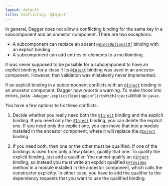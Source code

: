 ```yaml
---
layout: default
title: Conflicting `@Inject`
---
```


In general, Dagger does not allow a conflicting binding for the same key in a
subcomponent and an ancestor component. There are two exceptions:

*   A subcomponent can replace an absent [`@BindsOptionalOf`] binding with an
    explicit binding.
*   A subcomponent can add entries or elements to a multibinding.

It was never supposed to be possible for a subcomponent to have an explicit
binding for a class if its [`@Inject`] binding was used in an ancestor
component. However, that validation was mistakenly never implemented.

If an explicit binding in a subcomponent conflicts with an [`@Inject`] binding
in an ancestor component, Dagger now reports a warning. To make those into
errors, pass `-Adagger.explicitBindingConflictsWithInject=ERROR` to `javac`.

You have a few options to fix these conflicts:

1.  Decide whether you really need both the [`@Inject`] binding and the explicit
    binding. If you need only the [`@Inject`] binding, you can delete the
    explicit one. If you need only the explicit one, you can move that into a
    module installed in the ancestor component, where it will replace the
    [`@Inject`] binding.

2.  If you need both, then one or the other must be qualified. If one of the
    bindings is used from only a few places, qualify that one. To qualify the
    explicit binding, just add a qualifier. You cannot qualify an [`@Inject`]
    binding, so instead you must write an explicit qualified [`@Provides`]
    method in a module installed in the ancestor component, which calls the
    constructor explicitly. In either case, you have to add the qualifier to the
    dependency requests that you want to use the qualified binding.

[`@BindsOptionalOf`]: https://google.github.io/dagger/api/latest/dagger/BindsOptionalOf.html
[`@Inject`]: https://docs.oracle.com/javaee/6/api/javax/inject/Inject.html
[`@Provides`]: https://google.github.io/dagger/api/latest/dagger/Provides.html
